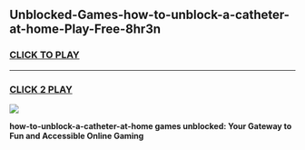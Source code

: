 
## Unblocked-Games-how-to-unblock-a-catheter-at-home-Play-Free-8hr3n
<h3>
<a href="https://premium76.site?title=how-to-unblock-a-catheter-at-home&ref=12A">CLICK TO PLAY</a></h3>
<hr>

<h3>
<a href="https://premium76.site?title=how-to-unblock-a-catheter-at-home&ref=12A">CLICK 2 PLAY</a>
  
</h3>

<a href="https://premium76.site?title=how-to-unblock-a-catheter-at-home&ref=12A"><img src="https://clearcache.store/games.png"></a>


**how-to-unblock-a-catheter-at-home games unblocked: Your Gateway to Fun and Accessible Online Gaming**
